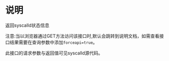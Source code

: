 # 说明

返回syscalld状态信息

注意:当以浏览器通过GET方法访问该接口时,默认会跳转到说明文档，如需查看接口结果需要在查询参数中添加`forceapi=true`。

此接口的请求参数与返回值可见syscalld源代码。
